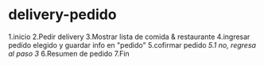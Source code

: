 # delivery-pedido

1.inicio
2.Pedir delivery
3.Mostrar lista de comida & restaurante
4.ingresar pedido elegido y guardar info en "pedido"
5.cofirmar pedido 
*5.1 no, regresa al paso 3*
6.Resumen de pedido
7.Fin